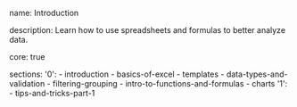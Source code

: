 name: Introduction

description: Learn how to use spreadsheets and formulas to better analyze data.

core: true

sections:
  '0':
    - introduction
    - basics-of-excel
    - templates
    - data-types-and-validation
    - filtering-grouping
    - intro-to-functions-and-formulas
    - charts
  '1':
    - tips-and-tricks-part-1
